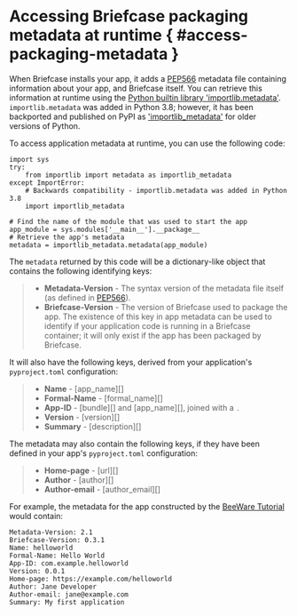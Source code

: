 # Accessing Briefcase packaging metadata at runtime  { #access-packaging-metadata }

When Briefcase installs your app, it adds a
[PEP566](https://peps.python.org/pep-0566/) metadata file containing
information about your app, and Briefcase itself. You can retrieve this
information at runtime using the [Python builtin library
'importlib.metadata'](https://docs.python.org/3/library/importlib.metadata.html).
`importlib.metadata` was added in Python 3.8; however, it has been
backported and published on PyPI as
['importlib_metadata'](https://pypi.org/project/importlib-metadata/) for
older versions of Python.

To access application metadata at runtime, you can use the following
code:

    import sys
    try:
        from importlib import metadata as importlib_metadata
    except ImportError:
        # Backwards compatibility - importlib.metadata was added in Python 3.8
        import importlib_metadata

    # Find the name of the module that was used to start the app
    app_module = sys.modules['__main__'].__package__
    # Retrieve the app's metadata
    metadata = importlib_metadata.metadata(app_module)

The `metadata` returned by this code will be a dictionary-like object
that contains the following identifying keys:

> - **Metadata-Version** - The syntax version of the metadata file
>   itself (as defined in [PEP566](https://peps.python.org/pep-0566/)).
> - **Briefcase-Version** - The version of Briefcase used to package the
>   app. The existence of this key in app metadata can be used to
>   identify if your application code is running in a Briefcase
>   container; it will only exist if the app has been packaged by
>   Briefcase.

It will also have the following keys, derived from your application's
`pyproject.toml` configuration:

> - **Name** - [app_name][]
> - **Formal-Name** - [formal_name][]
> - **App-ID** - [bundle][] and
>   [app_name][], joined with a `.`
> - **Version** - [version][]
> - **Summary** - [description][]

The metadata may also contain the following keys, if they have been
defined in your app's `pyproject.toml` configuration:

> - **Home-page** - [url][]
> - **Author** - [author][]
> - **Author-email** - [author_email][]

For example, the metadata for the app constructed by the [BeeWare
Tutorial](https://tutorial.beeware.org/en/latest/tutorial/tutorial-1.html)
would contain:

    Metadata-Version: 2.1
    Briefcase-Version: 0.3.1
    Name: helloworld
    Formal-Name: Hello World
    App-ID: com.example.helloworld
    Version: 0.0.1
    Home-page: https://example.com/helloworld
    Author: Jane Developer
    Author-email: jane@example.com
    Summary: My first application
